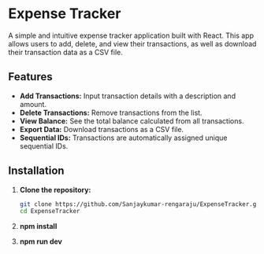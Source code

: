 # Expense Tracker

A simple and intuitive expense tracker application built with React. This app allows users to add, delete, and view their transactions, as well as download their transaction data as a CSV file.

## Features

- **Add Transactions:** Input transaction details with a description and amount.
- **Delete Transactions:** Remove transactions from the list.
- **View Balance:** See the total balance calculated from all transactions.
- **Export Data:** Download transactions as a CSV file.
- **Sequential IDs:** Transactions are automatically assigned unique sequential IDs.

## Installation

1. **Clone the repository:**

   ```bash
   git clone https://github.com/Sanjaykumar-rengaraju/ExpenseTracker.git
   cd ExpenseTracker

2. **npm install**

3. **npm run dev**